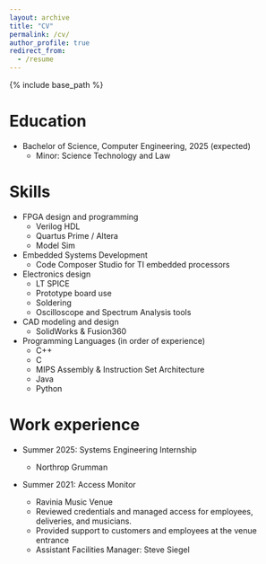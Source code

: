 ```yaml
---
layout: archive
title: "CV"
permalink: /cv/
author_profile: true
redirect_from:
  - /resume
---
```


{% include base_path %}

Education
======
* Bachelor of Science, Computer Engineering, 2025 (expected)
  * Minor: Science Technology and Law

Skills
======
* FPGA design and programming
  * Verilog HDL
  * Quartus Prime / Altera
  * Model Sim
* Embedded Systems Development
  * Code Composer Studio for TI embedded processors
* Electronics design
  * LT SPICE
  * Prototype board use
  * Soldering
  * Oscilloscope and Spectrum Analysis tools
* CAD modeling and design
  * SolidWorks & Fusion360
* Programming Languages (in order of experience)
  * C++
  * C
  * MIPS Assembly & Instruction Set Architecture
  * Java
  * Python


Work experience
======
* Summer 2025: Systems Engineering Internship
  * Northrop Grumman

* Summer 2021: Access Monitor
  * Ravinia Music Venue
  * Reviewed credentials and managed access for employees, deliveries, and musicians.
  * Provided support to customers and employees at the venue entrance
  * Assistant Facilities Manager: Steve Siegel


